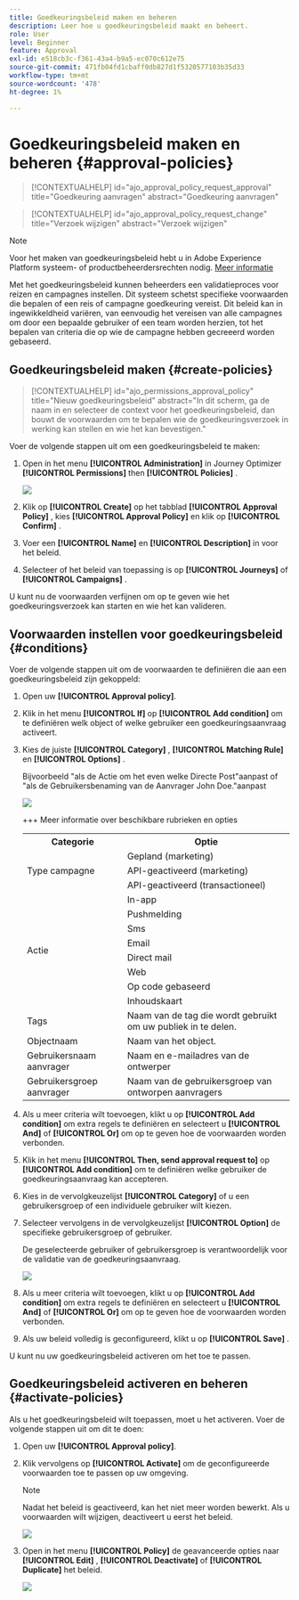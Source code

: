 ```yaml
---
title: Goedkeuringsbeleid maken en beheren
description: Leer hoe u goedkeuringsbeleid maakt en beheert.
role: User
level: Beginner
feature: Approval
exl-id: e518cb3c-f361-43a4-b9a5-ec070c612e75
source-git-commit: 471fb04fd1cbaff0db827d1f5320577103b35d33
workflow-type: tm+mt
source-wordcount: '478'
ht-degree: 1%

---
```


# Goedkeuringsbeleid maken en beheren {#approval-policies}


>[!CONTEXTUALHELP]
>id="ajo_approval_policy_request_approval"
>title="Goedkeuring aanvragen"
>abstract="Goedkeuring aanvragen"

>[!CONTEXTUALHELP]
>id="ajo_approval_policy_request_change"
>title="Verzoek wijzigen"
>abstract="Verzoek wijzigen"


>[!NOTE]
>
>Voor het maken van goedkeuringsbeleid hebt u in Adobe Experience Platform systeem- of productbeheerdersrechten nodig. [Meer informatie](https://experienceleague.adobe.com/en/docs/experience-platform/access-control/home)

Met het goedkeuringsbeleid kunnen beheerders een validatieproces voor reizen en campagnes instellen. Dit systeem schetst specifieke voorwaarden die bepalen of een reis of campagne goedkeuring vereist. Dit beleid kan in ingewikkeldheid variëren, van eenvoudig het vereisen van alle campagnes om door een bepaalde gebruiker of een team worden herzien, tot het bepalen van criteria die op wie de campagne hebben gecreeerd worden gebaseerd.

## Goedkeuringsbeleid maken {#create-policies}

>[!CONTEXTUALHELP]
>id="ajo_permissions_approval_policy"
>title="Nieuw goedkeuringsbeleid"
>abstract="In dit scherm, ga de naam in en selecteer de context voor het goedkeuringsbeleid, dan bouwt de voorwaarden om te bepalen wie de goedkeuringsverzoek in werking kan stellen en wie het kan bevestigen."

Voer de volgende stappen uit om een goedkeuringsbeleid te maken:

1. Open in het menu **[!UICONTROL Administration]** in Journey Optimizer **[!UICONTROL Permissions]** then **[!UICONTROL Policies]** .

   ![](assets/policy_create_1.png)

1. Klik op **[!UICONTROL Create]** op het tabblad **[!UICONTROL Approval Policy]** , kies **[!UICONTROL Approval Policy]** en klik op **[!UICONTROL Confirm]** .

1. Voer een **[!UICONTROL Name]** en **[!UICONTROL Description]** in voor het beleid.

1. Selecteer of het beleid van toepassing is op **[!UICONTROL Journeys]** of **[!UICONTROL Campaigns]** .

<!--
1. Enable the **[!UICONTROL Block self-approval]** to prevent Journey/Campaign creators from approving their own objects.

    ![](assets/policy_create_2.png)
-->

U kunt nu de voorwaarden verfijnen om op te geven wie het goedkeuringsverzoek kan starten en wie het kan valideren.

## Voorwaarden instellen voor goedkeuringsbeleid {#conditions}

Voer de volgende stappen uit om de voorwaarden te definiëren die aan een goedkeuringsbeleid zijn gekoppeld:

1. Open uw **[!UICONTROL Approval policy]**.

1. Klik in het menu **[!UICONTROL If]** op **[!UICONTROL Add condition]** om te definiëren welk object of welke gebruiker een goedkeuringsaanvraag activeert.

1. Kies de juiste **[!UICONTROL Category]** , **[!UICONTROL Matching Rule]** en **[!UICONTROL Options]** .

   Bijvoorbeeld &quot;als de Actie om het even welke Directe Post&quot;aanpast of &quot;als de Gebruikersbenaming van de Aanvrager John Doe.&quot;aanpast

   ![](assets/policy_condition_1.png)

   +++ Meer informatie over beschikbare rubrieken en opties
   <table>
    <tr>
      <th>Categorie</th>
      <th>Optie</th>
    </tr>
    <tr>
      <td rowspan="3">Type campagne</td>
      <td>Gepland (marketing)</td>
    </tr>
    <tr>
    <td>API-geactiveerd (marketing)</td>
    </tr>
    <tr>
    <td>API-geactiveerd (transactioneel)</td>
    </tr>
    <tr>
    <td rowspan="8">Actie</td>
    <td>In-app</td>
    </tr>
    <tr>
    <td>Pushmelding</td>
   </tr>
    <tr>
    <td>Sms</td>
    </tr>
    <tr>
    <td>Email</td>
    </tr>
    <tr>
    <td>Direct mail</td>
    </tr>
    <tr>
    <td>Web</td>
    </tr>
    <tr>
    <td>Op code gebaseerd</td>
    </tr>
    <tr>
    <td>Inhoudskaart</td>
    </tr>
    <tr>
    <td>Tags</td>
    <td>Naam van de tag die wordt gebruikt om uw publiek in te delen. </td>
    </tr>
    <tr>
    <td>Objectnaam</td>
    <td>Naam van het object.</td>
    </tr>
    <tr>
    <td>Gebruikersnaam aanvrager</td>
    <td>Naam en e-mailadres van de ontwerper</td>
    </tr>
    <tr>
    <td>Gebruikersgroep aanvrager</td>
    <td>Naam van de gebruikersgroep van ontworpen aanvragers</td>
    </tr>
    </table>


1. Als u meer criteria wilt toevoegen, klikt u op **[!UICONTROL Add condition]** om extra regels te definiëren en selecteert u **[!UICONTROL And]** of **[!UICONTROL Or]** om op te geven hoe de voorwaarden worden verbonden.

1. Klik in het menu **[!UICONTROL Then, send approval request to]** op **[!UICONTROL Add condition]** om te definiëren welke gebruiker de goedkeuringsaanvraag kan accepteren.

1. Kies in de vervolgkeuzelijst **[!UICONTROL Category]** of u een gebruikersgroep of een individuele gebruiker wilt kiezen.

1. Selecteer vervolgens in de vervolgkeuzelijst **[!UICONTROL Option]** de specifieke gebruikersgroep of gebruiker.

   De geselecteerde gebruiker of gebruikersgroep is verantwoordelijk voor de validatie van de goedkeuringsaanvraag.

   ![](assets/policy_condition_2.png)

1. Als u meer criteria wilt toevoegen, klikt u op **[!UICONTROL Add condition]** om extra regels te definiëren en selecteert u **[!UICONTROL And]** of **[!UICONTROL Or]** om op te geven hoe de voorwaarden worden verbonden.

1. Als uw beleid volledig is geconfigureerd, klikt u op **[!UICONTROL Save]** .

U kunt nu uw goedkeuringsbeleid activeren om het toe te passen.

## Goedkeuringsbeleid activeren en beheren {#activate-policies}

Als u het goedkeuringsbeleid wilt toepassen, moet u het activeren. Voer de volgende stappen uit om dit te doen:

1. Open uw **[!UICONTROL Approval policy]**.

1. Klik vervolgens op **[!UICONTROL Activate]** om de geconfigureerde voorwaarden toe te passen op uw omgeving.

   >[!NOTE]
   >
   >Nadat het beleid is geactiveerd, kan het niet meer worden bewerkt. Als u voorwaarden wilt wijzigen, deactiveert u eerst het beleid.

   ![](assets/policy_activate_1.png)

1. Open in het menu **[!UICONTROL Policy]** de geavanceerde opties naar **[!UICONTROL Edit]** , **[!UICONTROL Deactivate]** of **[!UICONTROL Duplicate]** het beleid.

   ![](assets/policy_activate_2.png)
